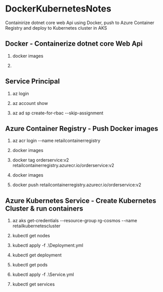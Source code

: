 # DockerKubernetesNotes
Containirize dotnet core web Api using Docker, push to Azure Container Registry and deploy to Kubernetes cluster in AKS

## Docker - Containerize dotnet core Web Api

1. docker images

2. 

## Service Principal

1. az login

2. az account show

3. az ad sp create-for-rbac --skip-assignment


## Azure Container Registry - Push Docker images

1. az acr login --name retailcontainerregistry

2. docker images

3. docker tag orderservice:v2 retailcontainerregistry.azurecr.io/orderservice:v2

4. docker images

5. docker push retailcontainerregistry.azurecr.io/orderservice:v2

## Azure Kubernetes Service - Create Kubernetes Cluster & run containers

1. az aks get-credentials --resource-group rg-cosmos --name retailkubernetescluster

2. kubectl get nodes

3. kubectl apply -f .\Deployment.yml

4. kubectl get deployment

5. kubectl get pods

6. kubectl apply -f .\Service.yml

7. kubectl get services

